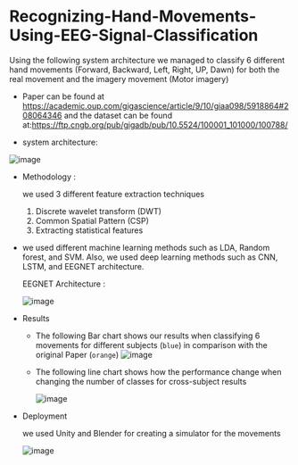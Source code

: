 # Recognizing-Hand-Movements-Using-EEG-Signal-Classification
Using the following system architecture we managed to classify 6 different hand movements  (Forward, Backward, Left, Right, UP, Dawn)
for both the real movement and the imagery movement (Motor imagery)
* Paper can be found at  https://academic.oup.com/gigascience/article/9/10/giaa098/5918864#208064346 
and the dataset can be found at:https://ftp.cngb.org/pub/gigadb/pub/10.5524/100001_101000/100788/

* system architecture:

![image](https://github.com/MAbdelhamid2001/Recognizing-Hand-Movements-Using-EEG-Signal-Classification/assets/81767517/0bb04a50-2466-4f29-967e-5bbbd016e88b)

* Methodology :

  we used 3 different feature extraction techniques
    1. Discrete wavelet transform (DWT)
    2. Common Spatial Pattern (CSP)
    3. Extracting statistical features

* we used different machine learning methods such as LDA, Random forest, and SVM.
Also, we used deep learning methods such as CNN, LSTM, and EEGNET architecture.

  EEGNET Architecture :
  
  ![image](https://github.com/MAbdelhamid2001/Recognizing-Hand-Movements-Using-EEG-Signal-Classification/assets/81767517/a4d2b148-f0ee-4c74-97be-58826af3db68)

* Results
  
  * The following Bar chart shows our results when classifying 6 movements for different subjects (`blue`) in comparison with the original Paper (`orange`)
![image](https://github.com/MAbdelhamid2001/Recognizing-Hand-Movements-Using-EEG-Signal-Classification/assets/81767517/f506845c-3f64-484c-9465-35b812a7e392)


  * The following line chart shows how the performance change when changing the number of classes for cross-subject results
    
    ![image](https://github.com/MAbdelhamid2001/Recognizing-Hand-Movements-Using-EEG-Signal-Classification/assets/81767517/38b15fc7-765b-4cda-aa77-584d12bd5509)


* Deployment
  
  we used Unity and Blender for creating a simulator for the movements


  ![image](https://github.com/MAbdelhamid2001/Recognizing-Hand-Movements-Using-EEG-Signal-Classification/assets/81767517/52713888-e685-4dab-8f70-a81ad2bc7259)
